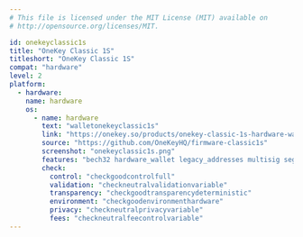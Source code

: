 ```yaml
---
# This file is licensed under the MIT License (MIT) available on
# http://opensource.org/licenses/MIT.

id: onekeyclassic1s
title: "OneKey Classic 1S"
titleshort: "OneKey Classic 1S"
compat: "hardware"
level: 2
platform:
  - hardware:
    name: hardware
    os:
      - name: hardware
        text: "walletonekeyclassic1s"
        link: "https://onekey.so/products/onekey-classic-1s-hardware-wallet/"
        source: "https://github.com/OneKeyHQ/firmware-classic1s"
        screenshot: "onekeyclassic1s.png"
        features: "bech32 hardware_wallet legacy_addresses multisig segwit"
        check:
          control: "checkgoodcontrolfull"
          validation: "checkneutralvalidationvariable"
          transparency: "checkgoodtransparencydeterministic"
          environment: "checkgoodenvironmenthardware"
          privacy: "checkneutralprivacyvariable"
          fees: "checkneutralfeecontrolvariable"
---
```

